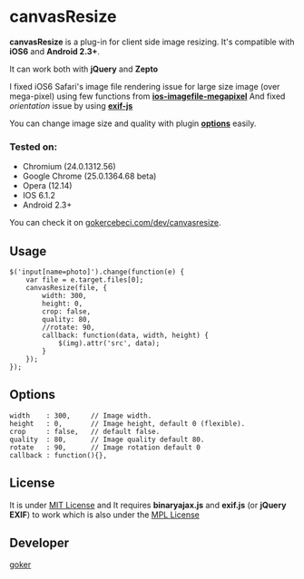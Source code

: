 canvasResize
=============

**canvasResize** is a plug-in for client side image resizing. It's compatible with **iOS6** and **Android 2.3+**. 

It can work both with **jQuery** and **Zepto**

I fixed iOS6 Safari's image file rendering issue for large size image (over mega-pixel) using few functions from 
[**ios-imagefile-megapixel**](https://github.com/stomita/ios-imagefile-megapixel)
And fixed *orientation* issue by using 
[**exif-js**](https://github.com/jseidelin/exif-js)
 
You can change image size and quality with plugin [**options**](#options) easily.

### Tested on: 
 *  Chromium (24.0.1312.56)
 *  Google Chrome (25.0.1364.68 beta)
 *  Opera (12.14)
 *  IOS 6.1.2
 *  Android 2.3+

You can check it on [gokercebeci.com/dev/canvasresize](http://gokercebeci.com/dev/canvasresize).

Usage
-----

    $('input[name=photo]').change(function(e) {
        var file = e.target.files[0];
        canvasResize(file, {
            width: 300,
            height: 0,
            crop: false,
            quality: 80,
            //rotate: 90,
            callback: function(data, width, height) {
                $(img).attr('src', data);
            }
        });
    });

Options
-------

    width    : 300,     // Image width.
    height   : 0,       // Image height, default 0 (flexible).
    crop     : false,   // default false.
    quality  : 80,      // Image quality default 80.
    rotate   : 90,      // Image rotation default 0
    callback : function(){},

License
-------
It is under [MIT License](https://github.com/gokercebeci/canvasResize/blob/master/LICENCE.md "MIT License") 
and It requires **binaryajax.js** and **exif.js** (or **jQuery EXIF**)
to work which is also under the [MPL License](http://www.nihilogic.dk/licenses/mpl-license.txt)

Developer
---------
[goker](http://gokercebeci.com/ "goker")
